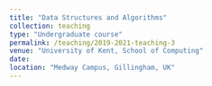 ```yaml
---
title: "Data Structures and Algorithms"
collection: teaching
type: "Undergraduate course"
permalink: /teaching/2019-2021-teaching-3
venue: "University of Kent, School of Computing"
date: 
location: "Medway Campus, Gillingham, UK"
---
```

